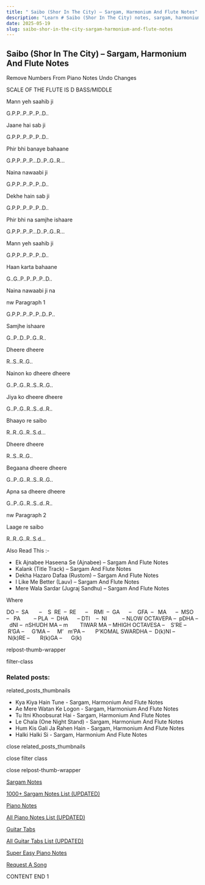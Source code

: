 ```yaml
---
title: " Saibo (Shor In The City) – Sargam, Harmonium And Flute Notes"
description: "Learn # Saibo (Shor In The City) notes, sargam, harmonium notations and flute notes. Easy step-by-step tutorial for beginners."
date: 2025-05-19
slug: saibo-shor-in-the-city-sargam-harmonium-and-flute-notes
---
```


## Saibo (Shor In The City) – Sargam, Harmonium And Flute Notes

Remove Numbers From Piano Notes
Undo Changes

SCALE OF THE FLUTE IS D BASS/MIDDLE

Mann yeh saahib ji

G.P.P..P..P..P..D..

Jaane hai sab ji

G.P.P..P..P..P..D..

Phir bhi banaye bahaane

G.P.P..P..P…D..P..G..R…

Naina nawaabi ji

G.P.P..P..P..P..D..

Dekhe hain sab ji

G.P.P..P..P..P..D..

Phir bhi na samjhe ishaare

G.P.P..P..P…D..P..G..R…

Mann yeh saahib ji

G.P.P..P..P..P..D..

Haan karta bahaane

G..G..P..P..P..P..D..

Naina nawaabi ji na

nw Paragraph 1

G.P.P..P..P..P..D..P..

Samjhe ishaare

G..P..D..P..G..R..

Dheere dheere

R..S..R..G..

Nainon ko dheere dheere

G..P..G..R..S..R..G..

Jiya ko dheere dheere

G..P..G..R..S..d..R..

Bhaayo re saibo

R..R..G..R..S.d…

Dheere dheere

R..S..R..G..

Begaana dheere dheere

G..P..G..R..S..R..G..

Apna sa dheere dheere

G..P..G..R..S..d..R..

nw Paragraph 2

Laage re saibo

R..R..G..R..S.d…

Also Read This :-

- Ek Ajnabee Haseena Se (Ajnabee) – Sargam And Flute Notes
- Kalank (Title Track) – Sargam And Flute Notes
- Dekha Hazaro Dafaa (Rustom) – Sargam And Flute Notes
- I Like Me Better (Lauv) – Sargam And Flute Notes
- Mere Wala Sardar (Jugraj Sandhu) – Sargam And Flute Notes

Where

DO –  SA       –    S  RE  –  RE      –    RMI  –  GA      –    GFA  –   MA      –  MSO  –   PA         – PLA  –  DHA      – DTI    –  NI          – NLOW OCTAVEPA –  pDHA –  dNI –  nSHUDH MA – m        TIWAR MA – MHIGH OCTAVESA –    S’RE –     R’GA –     G’MA –     M’   m’PA –       P’KOMAL SWARDHA –  D(k)NI –       N(k)RE –       R(k)GA –      G(k)

relpost-thumb-wrapper

filter-class

### Related posts:

related_posts_thumbnails

- Kya Kiya Hain Tune - Sargam, Harmonium And Flute Notes
- Ae Mere Watan Ke Logon - Sargam, Harmonium And Flute Notes
- Tu Itni Khoobsurat Hai - Sargam, Harmonium And Flute Notes
- Le Chala (One Night Stand) - Sargam, Harmonium And Flute Notes
- Hum Kis Gali Ja Rahen Hain - Sargam, Harmonium And Flute Notes
- Halki Halki Si - Sargam, Harmonium And Flute Notes

close related_posts_thumbnails

close filter class

close relpost-thumb-wrapper

[Sargam Notes](/sargam-notes.html)

[1000+ Sargam Notes List (UPDATED)](/all-songs-list-sargam-notes.html)

[Piano Notes](/piano-notes.html)

[All Piano Notes List (UPDATED)](/all-songs-list-piano-notes.html)

[Guitar Tabs](/guitar-tabs.html)

[All Guitar Tabs List (UPDATED)](/all-songs-list-guitar-tabs.html)

[Super Easy Piano Notes](https://studywall.in/)

[Request A Song](/request-a-song.html)

CONTENT END 1
